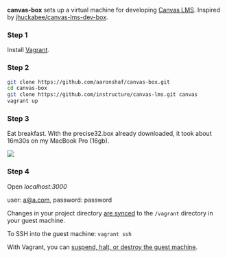 **canvas-box** sets up a virtual machine for developing [Canvas LMS](https://github.com/instructure/canvas-lms). Inspired by [jhuckabee/canvas-lms-dev-box](https://github.com/jhuckabee/canvas-lms-dev-box/).

### Step 1
Install [Vagrant](http://www.vagrantup.com/).

### Step 2
```bash
git clone https://github.com/aaronshaf/canvas-box.git
cd canvas-box
git clone https://github.com/instructure/canvas-lms.git canvas
vagrant up
```

### Step 3
Eat breakfast. With the precise32.box already downloaded, it took about 16m30s on my MacBook Pro (16gb).

<img src="http://www.minutedeli.com/breakfast.jpg" />

### Step 4

Open *localhost:3000*

user: a@a.com, password: password

Changes in your project directory [are synced](http://docs.vagrantup.com/v2/getting-started/synced_folders.html) to the ```/vagrant``` directory in your guest machine.

To SSH into the guest machine: ```vagrant ssh```

With Vagrant, you can [suspend, halt, or destroy the guest machine](http://docs.vagrantup.com/v2/getting-started/teardown.html).